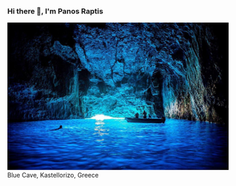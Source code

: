### Hi there 👋, I'm Panos Raptis
![Image](https://github.com/panosRaptis/panosRaptis/blob/main/blue.jpg?raw=true) Blue Cave, Kastellorizo, Greece
